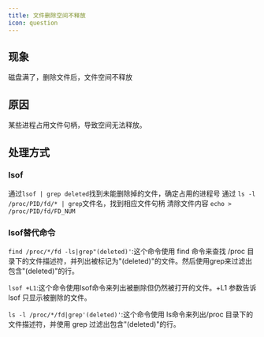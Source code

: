 ```yaml
---
title: 文件删除空间不释放
icon: question
---
```


## 现象
磁盘满了，删除文件后，文件空间不释放

## 原因
某些进程占用文件句柄，导致空间无法释放。

## 处理方式
### lsof
通过`lsof | grep deleted`找到未能删除掉的文件，确定占用的进程号
通过 `ls -l /proc/PID/fd/* | grep`文件名，找到相应文件句柄
清除文件内容 `echo > /proc/PID/fd/FD_NUM`

### lsof替代命令
`find /proc/*/fd -ls|grep"(deleted)'`:这个命令使用 find 命令来查找 /proc 目录下的文件描述符，并列出被标记为"(deleted)"的文件。然后使用grep来过滤出包含"(deleted)"的行。

`lsof +L1`:这个命令使用lsof命令来列出被删除但仍然被打开的文件。+L1 参数告诉lsof 只显示被删除的文件。

`ls -l /proc/*/fd|grep'(deleted)'`:这个命令使用 ls命令来列出/proc 目录下的文件描述符，并使用 grep 过滤出包含"(deleted)"的行。